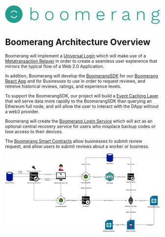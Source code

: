 ![Boomerang Logo](https://github.com/BoomerangProject/boomerang-wiki/blob/master/images/logo.png "Boomerang Logo")
# Boomerang Architecture Overview
Boomerang will implement a [Universal Login](https://github.com/BoomerangProject/boomerang-wiki/blob/master/architecture/UniversalLogin.md) which will make use of a [Metatransaction Relayer](https://github.com/BoomerangProject/boomerang-wiki/blob/master/architecture/MetaTransactionRelayer.md) in order to create a seamless user expierence that mirrors the typical flow of a Web 2.0 Application.

In addition, Boomerang will develop the [BoomerangSDK]() for our [Boomerang React App]() and for Businesses to use in order to request reviews, and retreive historical reviews, ratings, and experience levels.

To support the BoomerangSDK, our project will build a [Event Caching Layer]() that will serve data more rapidly to the BoomerangSDK than querying an Ethereum full node, and will allow the user to interact with the DApp without a web3 provider.

Boomerang will create the [Boomerang Login Service]() which will act as an optional central recovery service for users who misplace backup codes or lose access to their devices.

The [Boomerang Smart Contracts]() allow businesses to submit review request, and allow users to submit reviews about a worker or business.


![Boomerang Architecture](imgs/BoomerangArchitecture.jpg "Boomerang Architecture Diagram")
